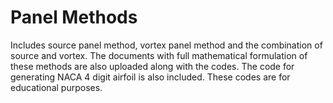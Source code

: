 # Panel Methods
Includes source panel method, vortex panel method and the combination of source and vortex. The documents with full mathematical formulation of these methods are also uploaded along with the codes. The code for generating NACA 4 digit airfoil is also included. These codes are for educational purposes. 

